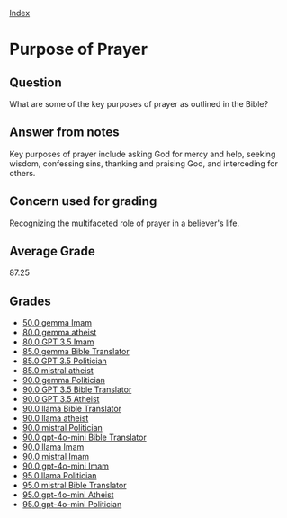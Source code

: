 
[Index](../index.md)
# Purpose of Prayer
## Question
What are some of the key purposes of prayer as outlined in the Bible?

## Answer from notes
Key purposes of prayer include asking God for mercy and help, seeking wisdom, confessing sins, thanking and praising God, and interceding for others.

## Concern used for grading
Recognizing the multifaceted role of prayer in a believer's life.

## Average Grade
87.25

## Grades
 * [50.0 gemma Imam](../answers/gemma_Imam/Purpose_of_Prayer.md)
 * [80.0 gemma atheist](../answers/gemma_atheist/Purpose_of_Prayer.md)
 * [80.0 GPT 3.5 Imam](../answers/GPT_3.5_Imam/Purpose_of_Prayer.md)
 * [85.0 gemma Bible Translator](../answers/gemma_Bible_Translator/Purpose_of_Prayer.md)
 * [85.0 GPT 3.5 Politician](../answers/GPT_3.5_Politician/Purpose_of_Prayer.md)
 * [85.0 mistral atheist](../answers/mistral_atheist/Purpose_of_Prayer.md)
 * [90.0 gemma Politician](../answers/gemma_Politician/Purpose_of_Prayer.md)
 * [90.0 GPT 3.5 Bible Translator](../answers/GPT_3.5_Bible_Translator/Purpose_of_Prayer.md)
 * [90.0 GPT 3.5 Atheist](../answers/GPT_3.5_Atheist/Purpose_of_Prayer.md)
 * [90.0 llama Bible Translator](../answers/llama_Bible_Translator/Purpose_of_Prayer.md)
 * [90.0 llama atheist](../answers/llama_atheist/Purpose_of_Prayer.md)
 * [90.0 mistral Politician](../answers/mistral_Politician/Purpose_of_Prayer.md)
 * [90.0 gpt-4o-mini Bible Translator](../answers/gpt-4o-mini_Bible_Translator/Purpose_of_Prayer.md)
 * [90.0 llama Imam](../answers/llama_Imam/Purpose_of_Prayer.md)
 * [90.0 mistral Imam](../answers/mistral_Imam/Purpose_of_Prayer.md)
 * [90.0 gpt-4o-mini Imam](../answers/gpt-4o-mini_Imam/Purpose_of_Prayer.md)
 * [95.0 llama Politician](../answers/llama_Politician/Purpose_of_Prayer.md)
 * [95.0 mistral Bible Translator](../answers/mistral_Bible_Translator/Purpose_of_Prayer.md)
 * [95.0 gpt-4o-mini Atheist](../answers/gpt-4o-mini_Atheist/Purpose_of_Prayer.md)
 * [95.0 gpt-4o-mini Politician](../answers/gpt-4o-mini_Politician/Purpose_of_Prayer.md)
